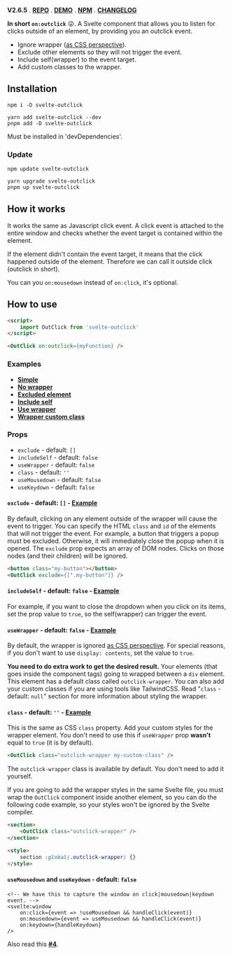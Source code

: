 **V2.6.5** . [**REPO**][repo] . [**DEMO**][demo] . [**NPM**][npm] . [**CHANGELOG**][changelog]

**In short `on:outclick`** 😜. A Svelte component that allows you to listen for clicks outside of an element, by providing you an outclick event.

- Ignore wrapper ([as CSS perspective][css-display-contents]).
- Exclude other elements so they will not trigger the event.
- Include self(wrapper) to the event target.
- Add custom classes to the wrapper.

## Installation
```
npm i -D svelte-outclick

yarn add svelte-outclick --dev
pnpm add -D svelte-outclick
```
Must be installed in 'devDependencies'.

### Update
```
npm update svelte-outclick

yarn upgrade svelte-outclick
pnpm up svelte-outclick
```

## How it works
It works the same as Javascript click event. A click event is attached to the entire window and checks whether the event target is contained within the element.

If the element didn't contain the event target, it means that the click happened outside of the element. Therefore we can call it outside click (outclick in short).

You can you `on:mousedown` instead of `on:click`, it's optional.

## How to use
```HTML
<script>
	import OutClick from 'svelte-outclick'
</script>

<OutClick on:outclick={myFunction} />
```

### Examples
- [**Simple**][example__simple]
- [**No wrapper**][example__no-wrapper]
- [**Excluded element**][example__excluded-element]
- [**Include self**][example__include-self]
- [**Use wrapper**][example__use-wrapper]
- [**Wrapper custom class**][example__wrapper-custom-class]

### Props
- `exclude` - default: `[]`
- `includeSelf` - default: `false`
- `useWrapper` - default: `false`
- `class` - default: `''`
- `useMousedown` - default: `false`
- `useKeydown` - default: `false`

#### `exclude` - default: `[]` - [**Example**][example__excluded-element]
By default, clicking on any element outside of the wrapper will cause the event to trigger. You can specify the HTML `class` and `id` of the elements that will not trigger the event. For example, a button that triggers a popup must be excluded. Otherwise, it will immediately close the popup when it is opened. The `exclude` prop expects an array of DOM nodes. Clicks on those nodes (and their children) will be ignored.
```HTML
<button class="my-button"></button>
<OutClick exclude={['.my-button']} />
```

#### `includeSelf` - default: `false` - [**Example**][example__include-self]
For example, if you want to close the dropdown when you click on its items, set the prop value to `true`, so the self(wrapper) can trigger the event.

#### `useWrapper` - default: `false` - [**Example**][example__use-wrapper]

By default, the wrapper is ignored [as CSS perspective][css-display-contents]. For special reasons, if you don't want to use `display: contents`, set the value to `true`.

**You need to do extra work to get the desired result.** Your elements (that goes inside the component tags) going to wrapped between a `div` element. This element has a default class called `outclick-wrapper`. You can also add your custom classes if you are using tools like TailwindCSS. Read "`class` - default: `null`" section for more information about styling the wrapper.

#### `class` - default: `''` - [**Example**][example__wrapper-custom-class]
This is the same as CSS `class` property. Add your custom styles for the wrapper element. You don't need to use this if `useWrapper` prop **wasn't** equal to `true` (it is by default).
```HTML
<OutClick class="outclick-wrapper my-custom-class" />
```
The `outclick-wrapper` class is available by default. You don't need to add it yourself.

If you are going to add the wrapper styles in the same Svelte file, you must wrap the `OutClick` component inside another element, so you can do the following code example, so your styles won't be ignored by the Svelte compiler.
```HTML
<section>
	<OutClick class="outclick-wrapper" />
</section>

<style>
	section :global(.outclick-wrapper) {}
</style>
```

#### `useMousedown` and `useKeydown` - default: `false`
```Svelte
<!-- We have this to capture the window on click|mousedown|keydown event. -->
<svelte:window
	on:click={event => !useMousedown && handleClick(event)}
	on:mousedown={event => useMousedown && handleClick(event)}
	on:keydown={handleKeydown}
/>
```
Also read this [**#4**](https://github.com/babakfp/svelte-outclick/issues/4).

[repo]: https://github.com/babakfp/svelte-outclick
[demo]: https://github.com/babakfp/svelte-outclick-demo
[npm]: https://www.npmjs.com/package/svelte-outclick
[changelog]: https://github.com/babakfp/svelte-outclick/blob/main/CHANGELOG.md

[example__simple]: https://github.com/babakfp/svelte-outclick-demo/blob/main/src/lib/Simple.svelte
[example__no-wrapper]: https://github.com/babakfp/svelte-outclick-demo/blob/main/src/lib/NoWrapper.svelte
[example__excluded-element]: https://github.com/babakfp/svelte-outclick-demo/blob/main/src/lib/ExcludedElement.svelte
[example__include-self]: https://github.com/babakfp/svelte-outclick-demo/blob/main/src/lib/IncludeSelf.svelte
[example__use-wrapper]: https://github.com/babakfp/svelte-outclick-demo/blob/main/src/lib/UseWrapper.svelte
[example__wrapper-custom-class]: https://github.com/babakfp/svelte-outclick-demo/blob/main/src/lib/WrapperClass.svelte

[css-display-contents]: https://caniuse.com/css-display-contents